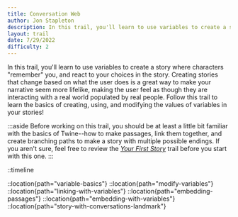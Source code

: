 ```yaml
---
title: Conversation Web
author: Jon Stapleton
description: In this trail, you'll learn to use variables to create a story where characters "remember" you, and react to your choices in the story. Creating stories that change based on what the user does is a great way to make your narrative seem more lifelike, making the user feel as though they are interacting with a real world populated by real people. Follow this trail to learn the basics of creating, using, and modifying the values of variables in your stories!
layout: trail
date: 7/29/2022
difficulty: 2
---
```


In this trail, you'll learn to use variables to create a story where characters "remember" you, and react to your choices in the story. Creating stories that change based on what the user does is a great way to make your narrative seem more lifelike, making the user feel as though they are interacting with a real world populated by real people. Follow this trail to learn the basics of creating, using, and modifying the values of variables in your stories!

:::aside
Before working on this trail, you should be at least a little bit familiar with the basics of Twine--how to make passages, link them together, and create branching paths to make a story with multiple possible endings. If you aren't sure, feel free to review the *[Your First Story](/trails/your-first-story)* trail before you start with this one.
:::

::timeline

::location{path="variable-basics"}
::location{path="modify-variables"} 
::location{path="linking-with-variables"}
::location{path="embedding-passages"} 
::location{path="embedding-with-variables"}
::location{path="story-with-conversations-landmark"}